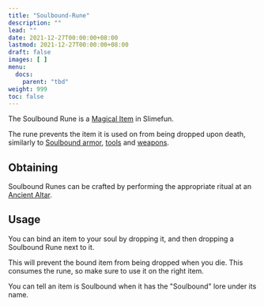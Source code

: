 ```yaml
---
title: "Soulbound-Rune"
description: ""
lead: ""
date: 2021-12-27T00:00:00+08:00
lastmod: 2021-12-27T00:00:00+08:00
draft: false
images: [ ]
menu:
  docs:
    parent: "tbd"
weight: 999
toc: false
---
```


The Soulbound Rune is a [Magical Item](/docs/slimefun/magical-items) in Slimefun.

The rune prevents the item it is used on from being dropped upon death, similarly to [Soulbound armor](/docs/slimefun/soulbound-armor), [tools](/docs/slimefun/soulbound-tools) and [weapons](/docs/slimefun/soulbound-weapons).

## Obtaining

Soulbound Runes can be crafted by performing the appropriate ritual at an [Ancient Altar](/docs/slimefun/ancient-altar).

## Usage

You can bind an item to your soul by dropping it, and then dropping a Soulbound Rune next to it.

This will prevent the bound item from being dropped when you die. This consumes the rune, so make sure to use it on the right item.

You can tell an item is Soulbound when it has the "Soulbound" lore under its name.
